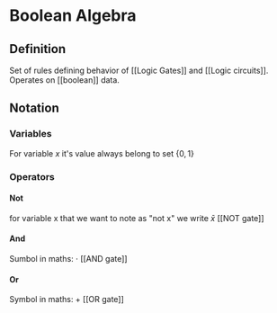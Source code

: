 # Boolean Algebra
## Definition
Set of rules defining behavior of [[Logic Gates]] and [[Logic circuits]]. Operates on [[boolean]] data.

## Notation
### Variables
For variable $x$ it's value always belong to set $\{{0,1}\}$ 

### Operators
#### Not
for variable x that we want to note as "not x" we write $\bar{x}$ 
[[NOT gate]] 

#### And
Sumbol in maths: $\cdot$
[[AND gate]]

#### Or
Symbol in maths: $+$ 
[[OR gate]]


